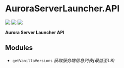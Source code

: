 # AuroraServerLauncher.API

![](https://img.shields.io/badge/license-MIT-green)
![](https://img.shields.io/github/repo-size/AuroraZiling/AuroraServerLauncher.API)
![](https://img.shields.io/github/commit-activity/y/AuroraZiling/AuroraServerLauncher.API)

**Aurora Server Launcher API**

## Modules

- `getVanillaVersions` *获取服务端信息列表(最低至1.8)*
